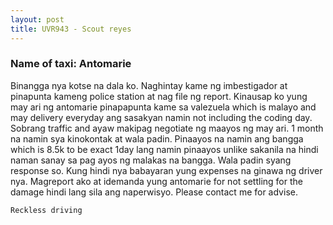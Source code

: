 ```yaml
---
layout: post
title: UVR943 - Scout reyes
---
```


### Name of taxi: Antomarie

Binangga nya kotse na dala ko. Naghintay kame ng imbestigador at pinapunta kameng police station at nag file ng report. Kinausap ko yung may ari ng antomarie pinapapunta kame sa valezuela which is malayo and may delivery everyday ang sasakyan namin not including the coding day. Sobrang traffic and ayaw makipag negotiate ng maayos ng may ari. 1 month na namin sya kinokontak at wala padin. Pinaayos na namin ang bangga which is 8.5k to be exact 1day lang namin pinaayos unlike sakanila na hindi naman sanay sa pag ayos ng malakas na bangga. Wala padin syang response so. Kung hindi nya babayaran yung expenses na ginawa ng driver nya. Magreport ako at idemanda yung antomarie for not settling for the damage hindi lang sila ang naperwisyo. Please contact me for advise. 

```Reckless driving```
